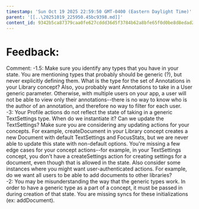 ```yaml
---
timestamp: 'Sun Oct 19 2025 22:59:50 GMT-0400 (Eastern Daylight Time)'
parent: '[[..\20251019_225950.45bc9398.md]]'
content_id: 9342b5ca87379caa0fe627cddd36d5f3784b62a8bfe65f0d0be8d8edad21acba
---
```


# Feedback:

Comment: -1.5: Make sure you identify any types that you have in your state. You are mentioning types that probably should be generic (?), but never explicitly defining them. What is the type for the set of Annotations in your Library concept? Also, you probably want Annotations to take in a User generic parameter. Otherwise, with multiple users on your app, a user will not be able to view only their annotations--there is no way to know who is the author of an annotation, and therefore no way to filter for each user.\
-3: Your Profile actions do not reflect the state of taking in a generic TextSettings type. When do we instantiate it? Can we update the TextSettings? Make sure you are considering any updating actions for your concepts. For example, createDocument in your Library concept creates a new Document with default TextSettings and FocusStats, but we are never able to update this state with non-default options. You're missing a few edge cases for your concept actions--for example, in your TextSettings concept, you don't have a createSettings action for creating settings for a document, even though that is allowed in the state. Also consider some instances where you might want user-authenticated actions. For example, do we want all users to be able to add documents to other libraries?\
-2: You may be misunderstanding the way that the generic types work. In order to have a generic type as a part of a concept, it must be passed in during creation of that state. You are missing syncs for these initializations (ex: addDocument).
